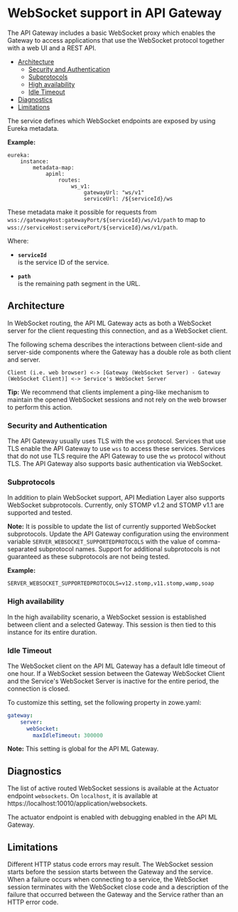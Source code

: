 <!-- omit in toc -->
# WebSocket support in API Gateway

The API Gateway includes a basic WebSocket proxy which enables the Gateway to access applications that use the WebSocket protocol together with a web UI and a REST API.

- [Architecture](#architecture)
  - [Security and Authentication](#security-and-authentication)
  - [Subprotocols](#subprotocols)
  - [High availability](#high-availability)
  - [Idle Timeout](#idle-timeout)
- [Diagnostics](#diagnostics)
- [Limitations](#limitations)

The service defines which WebSocket endpoints are exposed by using Eureka metadata.

**Example:**

    eureka:
        instance:
            metadata-map:
                apiml:
                    routes:
                        ws_v1:
                            gatewayUrl: "ws/v1"
                            serviceUrl: /${serviceId}/ws

These metadata make it possible for requests from `wss://gatewayHost:gatewayPort/${serviceId}/ws/v1/path` to map to `wss://serviceHost:servicePort/${serviceId}/ws/v1/path`.

Where:

* **`serviceId`**  
  is the service ID of the service.
  
* **`path`**  
  is the remaining path segment in the URL.

## Architecture

In WebSocket routing, the API ML Gateway acts as both a WebSocket server for the client requesting this connection, and as a WebSocket client.

The following schema describes the interactions between client-side and server-side components where the Gateway has a double role as both client and server.

```
Client (i.e. web browser) <-> [Gateway (WebSocket Server) - Gateway (WebSocket Client)] <-> Service's WebSocket Server
```

**Tip:** We recommend that clients implement a ping-like mechanism to maintain the opened WebSocket sessions and not rely on the web browser to perform this action.

### Security and Authentication

The API Gateway usually uses TLS with the `wss` protocol. Services that use TLS enable the API Gateway to use `wss` to access these services. Services that do not use TLS require the API Gateway to use the `ws` protocol without TLS.
The API Gateway also supports basic authentication via WebSocket.

### Subprotocols

In addition to plain WebSocket support, API Mediation Layer also supports WebSocket subprotocols. Currently, only STOMP v1.2 and STOMP v1.1 are supported and tested. 

**Note:** It is possible to update the list of currently supported WebSocket subprotocols. Update the API Gateway configuration using the environment variable `SERVER_WEBSOCKET_SUPPORTEDPROTOCOLS` with the value of comma-separated subprotocol names. Support for additional subprotocols is not guaranteed as these subprotocols are not being tested.

 **Example:**

```
SERVER_WEBSOCKET_SUPPORTEDPROTOCOLS=v12.stomp,v11.stomp,wamp,soap
```

### High availability

In the high availability scenario, a WebSocket session is established between client and a selected Gateway. This session is then tied to this instance for its entire duration.

### Idle Timeout

The WebSocket client on the API ML Gateway has a default Idle timeout of one hour. If a WebSocket session between the Gateway WebSocket Client and the Service's WebSocket Server is inactive for the entire period, the connection is closed.

To customize this setting, set the following property in zowe.yaml:

```yaml
gateway:
    server:
      webSocket:
        maxIdleTimeout: 300000
```

**Note:** This setting is global for the API ML Gateway.

## Diagnostics

The list of active routed WebSocket sessions is available at the Actuator endpoint `websockets`. On `localhost`, it is available at https://localhost:10010/application/websockets.

The actuator endpoint is enabled with debugging enabled in the API ML Gateway.

## Limitations

Different HTTP status code errors may result. The WebSocket session starts before the session starts between the Gateway and the service. When a failure occurs when connecting to a service, the WebSocket session terminates with the WebSocket close code and a description of the failure that occurred between the Gateway and the Service rather than an HTTP error code.
